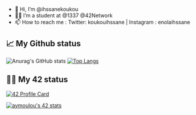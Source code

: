 - 👋 Hi, I’m @ihssanekoukou
- 👩‍🎓 I’m a student at @1337 @42Network
- 📫 How to reach me : Twitter: koukouihssane | Instagram : enolaihssane

<!---
ihssanekoukou/ihssanekoukou is a ✨ special ✨ repository because its `README.md` (this file) appears on your GitHub profile.
You can click the Preview link to take a look at your changes.
--->

## 📈 My Github status

![Anurag's GitHub stats](https://github-readme-stats.vercel.app/api?username=ihssanekoukou&show_icons=true&theme=radical)
[![Top Langs](https://github-readme-stats.vercel.app/api/top-langs/?username=ihssanekoukou&layout=compact&theme=radical)](https://github.com/ihssanekoukou/ihssanekoukou/blob/main/README.md)


## 👨‍💻 My 42 status


[![42 Profile Card](https://1337-readme.vercel.app/api/profile?cursus=42&dark=true&login=ikoukou)](https://github.com/enolaihssane/enolaihssane/blob/main/README.md)

[![aymoulou's 42 stats](https://badge42.herokuapp.com/api/stats/ikoukou?darkmode=true&cursus=42cursus)](https://github.com/enolaihssane/enolaihssane/blob/main/README.md)
